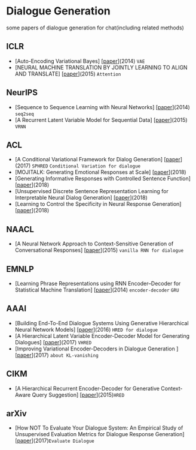 # Dialogue Generation
some papers of dialogue generation for chat(including related methods)
## ICLR
* [Auto-Encoding Variational Bayes] [[paper](https://arxiv.org/pdf/1312.6114.pdf "Diederik P. Kingma and Max Welling")](2014) `VAE`
* [NEURAL MACHINE TRANSLATION BY JOINTLY LEARNING TO ALIGN AND TRANSLATE] [[paper](https://arxiv.org/pdf/1409.0473.pdf "Dzmitry Bahdanau, KyungHyun Cho, Yoshua Bengio")](2015) `Attention`
## NeurIPS
* [Sequence to Sequence Learning with Neural Networks] [[paper](https://arxiv.org/pdf/1409.3215.pdf "Ilya Sutskever, Oriol Vinyals, Quoc V. Le")](2014) `seq2seq`
* [A Recurrent Latent Variable Model for Sequential Data] [[paper](https://papers.nips.cc/paper/5653-a-recurrent-latent-variable-model-for-sequential-data.pdf "Junyoung Chung, Kyle Kastner, Laurent Dinh, Kratarth Goel, Aaron Courville, Yoshua Bengio")](2015) `VRNN`
## ACL
* [A Conditional Variational Framework for Dialog Generation] [[paper](https://arxiv.org/pdf/1705.00316.pdf "Xiaoyu Shen, Hui Su, Yanran Li, Wenjie Li, Shuzi Niu, Yang Zhao, Akiko Aizawa and Guoping Long")](2017) `SPHRED` `Conditional Variation for dialogue`
* [MOJITALK: Generating Emotional Responses at Scale] [[paper](https://arxiv.org/pdf/1711.04090.pdf "Xianda Zhou and William Yang Wang")](2018)
* [Generating Informative Responses with Controlled Sentence Function] [[paper](https://www.aclweb.org/anthology/P18-1139 "Pei Ke, Jian Guan, Minlie Huang, Xiaoyan Zhu")](2018)
* [Unsupervised Discrete Sentence Representation Learning for Interpretable Neural Dialog Generation] [[paper](https://arxiv.org/pdf/1804.08069.pdf "Tiancheng Zhao, Kyusong Lee and Maxine Eskenazi")](2018)
* [Learning to Control the Specificity in Neural Response Generation] [[paper](https://www.aclweb.org/anthology/P18-1102 "Ruqing Zhang, Jiafeng Guo, Yixing Fan, Yanyan Lan, Jun Xu and Xueqi Cheng")](2018)
## NAACL
* [A Neural Network Approach to Context-Sensitive Generation of Conversational Responses] [[paper](http://export.arxiv.org/pdf/1506.06714 "Alessandro Sordoni, Michel Galley, Michael Auli, Chris Brockett, Yangfeng Ji, Margaret Mitchell, Jian-Yun Nie, Jianfeng Gao, Bill Dolan")](2015) `vanilla RNN for dialogue`
## EMNLP
* [Learning Phrase Representations using RNN Encoder–Decoder for Statistical Machine Translation] [[paper](https://arxiv.org/pdf/1406.1078.pdf "Kyunghyun Cho, Bart van Merrienboer, Caglar Gulcehre, Dzmitry Bahdanau, Fethi Bougares, Holger Schwenk, Yoshua Bengio")](2014) `encoder-decoder` `GRU`
## AAAI
* [Building End-To-End Dialogue Systems Using Generative Hierarchical Neural Network Models] [[paper](https://arxiv.org/pdf/1507.04808.pdf "Iulian V. Serban, Alessandro Sordoni, Yoshua Bengio, Aaron Courville and Joelle Pineau")](2016) `HRED for dialogue`
* [A Hierarchical Latent Variable Encoder-Decoder Model for Generating Dialogues] [[paper](https://arxiv.org/pdf/1605.06069.pdf "Iulian V. Serban, Alessandro Sordoni, Ryan Lowe, Laurent Charlin, Joelle Pineau, Aaron Courville and Yoshua Bengio")](2017) `VHRED`
* [Improving Variational Encoder-Decoders in Dialogue Generation ] [[paper](https://arxiv.org/pdf/1802.02032.pdf "Xiaoyu Shen, Hui Su, Shuzi Niu, Vera Demberg")](2017) `about KL-vanishing`
## CIKM
* [A Hierarchical Recurrent Encoder-Decoder for Generative Context-Aware Query Suggestion] [[paper](https://arxiv.org/pdf/1507.02221.pdf "Alessandro Sordoni, Yoshua Bengio, Hossein Vahabi, Christina Lioma, Jakob G.Simonsen, Jian-Yun Nie")](2015)`HRED`
## arXiv
* [How NOT To Evaluate Your Dialogue System: An Empirical Study of Unsupervised Evaluation Metrics for Dialogue Response Generation] [[paper](https://arxiv.org/pdf/1603.08023.pdf "Chia-Wei Liu, Ryan Lowe, Iulian V. Serban, Michael Noseworthy, Laurent Charlin, Joelle Pineau")](2017)`Evaluate Dialogue`
